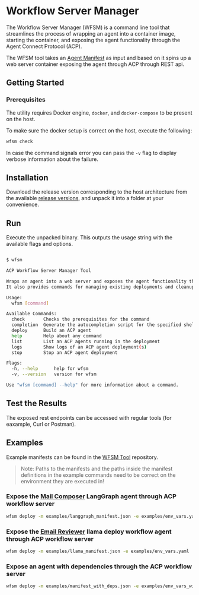 # Workflow Server Manager

The Workflow Server Manager (WFSM) is a command line tool that streamlines the process of wrapping an agent into a container image, starting the container, and exposing the agent functionality through the Agent Connect Protocol (ACP).

The WFSM tool takes an [Agent Manifest](manifest.md) as input and based on it spins up a web server container exposing the agent through ACP through REST api.

## Getting Started

### Prerequisites

The utility requires Docker engine, `docker`, and `docker-compose` to be present on the host.

To make sure the docker setup is correct on the host, execute the following:

```bash
wfsm check
```

In case the command signals error you can pass the `-v` flag to display verbose information about the failure.

## Installation

Download the release version corresponding to the host architecture from the available [release versions](https://github.com/agntcy/workflow-srv-mgr/tags), and unpack it into a folder at your convenience.

## Run 

Execute the unpacked binary. This outputs the usage string with the available flags and options.

```bash

$ wfsm                                                                                                                                                                                   

ACP Workflow Server Manager Tool

Wraps an agent into a web server and exposes the agent functionality through ACP.
It also provides commands for managing existing deployments and cleanup tasks

Usage:
  wfsm [command]

Available Commands:
  check       Checks the prerequisites for the command
  completion  Generate the autocompletion script for the specified shell
  deploy      Build an ACP agent
  help        Help about any command
  list        List an ACP agents running in the deployment
  logs        Show logs of an ACP agent deployment(s)
  stop        Stop an ACP agent deployment

Flags:
  -h, --help      help for wfsm
  -v, --version   version for wfsm

Use "wfsm [command] --help" for more information about a command.

```

## Test the Results

The exposed rest endpoints can be accessed with regular tools (for eaxample, Curl or Postman).

## Examples

Example manifests can be found in the [WFSM Tool](https://github.com/agntcy/workflow-srv-mgr/examples) repository.

> Note:
> Paths to the manifests and the paths inside the manifest definitions in the example commands need to be correct on the environment they are executed in!


### Expose the [Mail Composer](https://github.com/agntcy/acp-sdk/tree/main/examples/mailcomposer) LangGraph agent through ACP workflow server 

```bash
wfsm deploy -m examples/langgraph_manifest.json -e examples/env_vars.yaml 
```


### Expose the [Email Reviewer](https://github.com/agntcy/acp-sdk/tree/main/examples/email_reviewer) llama deploy workflow agent through ACP workflow server 

```bash
wfsm deploy -m examples/llama_manifest.json -e examples/env_vars.yaml 
```

### Expose an agent with dependencies through the ACP workflow server

```bash
wfsm deploy -m examples/manifest_with_deps.json -e examples/env_vars_with_deps.yaml
```